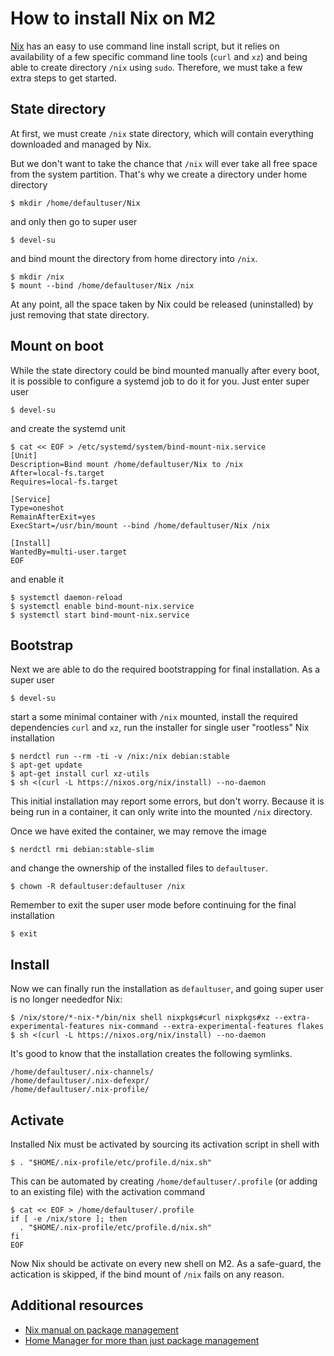 # How to install Nix on M2

[Nix](https://nixos.org/nix/) has an easy to use command line install script, but it relies on availability of a few specific command line tools (`curl` and `xz`) and being able to create directory `/nix` using `sudo`. Therefore, we must take a few extra steps to get started.


## State directory

At first, we must create `/nix` state directory, which will contain everything downloaded and managed by Nix.

But we don't want to take the chance that `/nix` will ever take all free space from the system partition. That's why we create a directory under home directory

```console
$ mkdir /home/defaultuser/Nix
```

and only then go to super user

```console
$ devel-su
```

and bind mount the directory from home directory into `/nix`.

```console
$ mkdir /nix
$ mount --bind /home/defaultuser/Nix /nix
```

At any point, all the space taken by Nix could be released (uninstalled) by just removing that state directory.


## Mount on boot

While the state directory could be bind mounted manually after every boot, it is possible to configure a systemd job to do it for you. Just enter super user

```console
$ devel-su
```

and create the systemd unit

```console
$ cat << EOF > /etc/systemd/system/bind-mount-nix.service
[Unit]
Description=Bind mount /home/defaultuser/Nix to /nix
After=local-fs.target
Requires=local-fs.target

[Service]
Type=oneshot
RemainAfterExit=yes
ExecStart=/usr/bin/mount --bind /home/defaultuser/Nix /nix

[Install]
WantedBy=multi-user.target
EOF
```

and enable it

```console
$ systemctl daemon-reload
$ systemctl enable bind-mount-nix.service
$ systemctl start bind-mount-nix.service

```


## Bootstrap

Next we are able to do the required bootstrapping for final installation. As a super user

```console
$ devel-su
```

start a some minimal container with `/nix` mounted, install the required dependencies `curl` and `xz`, run the installer for single user "rootless" Nix installation

```console
$ nerdctl run --rm -ti -v /nix:/nix debian:stable
$ apt-get update
$ apt-get install curl xz-utils
$ sh <(curl -L https://nixos.org/nix/install) --no-daemon
```

This initial installation may report some errors, but don't worry. Because it is being run in a container, it can only write into the mounted `/nix` directory.

Once we have exited the container, we may remove the image

```console
$ nerdctl rmi debian:stable-slim
```

and change the ownership of the installed files to `defaultuser`.

```console
$ chown -R defaultuser:defaultuser /nix
```

Remember to exit the super user mode before continuing for the final installation

```console
$ exit
```


## Install

Now we can finally run the installation as `defaultuser`, and going super user is no longer neededfor Nix:

```console
$ /nix/store/*-nix-*/bin/nix shell nixpkgs#curl nixpkgs#xz --extra-experimental-features nix-command --extra-experimental-features flakes
$ sh <(curl -L https://nixos.org/nix/install) --no-daemon
```

It's good to know that the installation creates the following symlinks.

``` console
/home/defaultuser/.nix-channels/
/home/defaultuser/.nix-defexpr/
/home/defaultuser/.nix-profile/
```


## Activate

Installed Nix must be activated by sourcing its activation script in shell with

```console
$ . "$HOME/.nix-profile/etc/profile.d/nix.sh"
```

This can be automated by creating `/home/defaultuser/.profile` (or adding to an existing file) with the activation command

```console
$ cat << EOF > /home/defaultuser/.profile
if [ -e /nix/store ]; then
  . "$HOME/.nix-profile/etc/profile.d/nix.sh"
fi
EOF
```

Now Nix should be activate on every new shell on M2. As a safe-guard, the actication is skipped, if the bind mount of `/nix` fails on any reason.


## Additional resources

* [Nix manual on package management](https://nix.dev/manual/nix/2.24/package-management/)
* [Home Manager for more than just package management](https://nix-community.github.io/home-manager/index.xhtml#sec-install-standalone)


